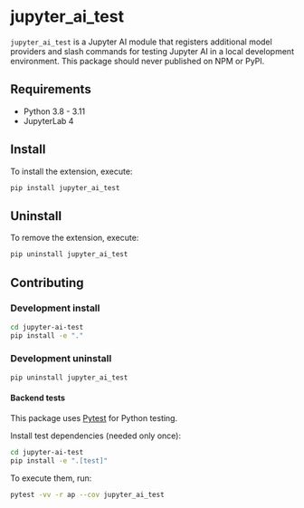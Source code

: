 # jupyter_ai_test

`jupyter_ai_test` is a Jupyter AI module that registers additional model
providers and slash commands for testing Jupyter AI in a local development
environment. This package should never published on NPM or PyPI.

## Requirements

- Python 3.8 - 3.11
- JupyterLab 4

## Install

To install the extension, execute:

```bash
pip install jupyter_ai_test
```

## Uninstall

To remove the extension, execute:

```bash
pip uninstall jupyter_ai_test
```

## Contributing

### Development install

```bash
cd jupyter-ai-test
pip install -e "."
```

### Development uninstall

```bash
pip uninstall jupyter_ai_test
```

#### Backend tests

This package uses [Pytest](https://docs.pytest.org/) for Python testing.

Install test dependencies (needed only once):

```sh
cd jupyter-ai-test
pip install -e ".[test]"
```

To execute them, run:

```sh
pytest -vv -r ap --cov jupyter_ai_test
```
